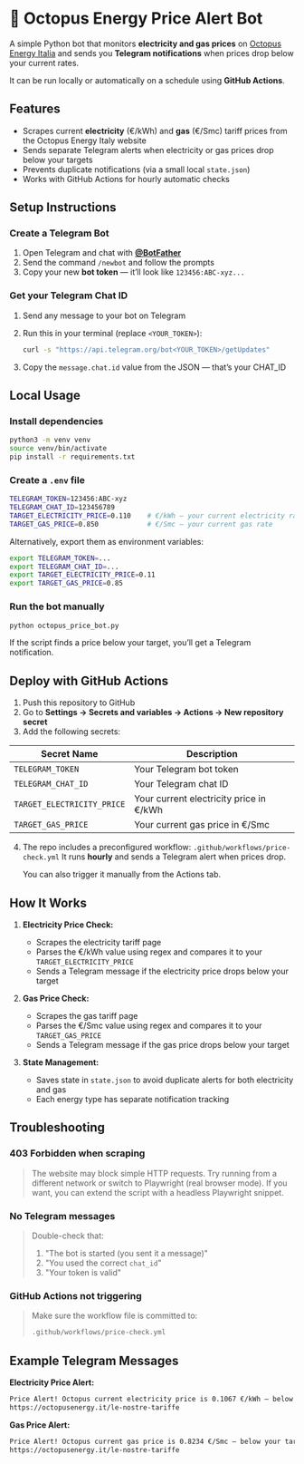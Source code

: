 # 🐙 Octopus Energy Price Alert Bot

A simple Python bot that monitors **electricity and gas prices** on [Octopus Energy Italia](https://octopusenergy.it/le-nostre-tariffe) and sends you **Telegram notifications** when prices drop below your current rates.

It can be run locally or automatically on a schedule using **GitHub Actions**.

## Features
- Scrapes current **electricity** (€/kWh) and **gas** (€/Smc) tariff prices from the Octopus Energy Italy website  
- Sends separate Telegram alerts when electricity or gas prices drop below your targets  
- Prevents duplicate notifications (via a small local `state.json`)  
- Works with GitHub Actions for hourly automatic checks  

## Setup Instructions

### Create a Telegram Bot
1. Open Telegram and chat with [**@BotFather**](https://t.me/BotFather)
2. Send the command `/newbot` and follow the prompts  
3. Copy your new **bot token** — it’ll look like `123456:ABC-xyz...`

### Get your Telegram Chat ID
1. Send any message to your bot on Telegram  
2. Run this in your terminal (replace `<YOUR_TOKEN>`):

   ```bash
   curl -s "https://api.telegram.org/bot<YOUR_TOKEN>/getUpdates"
   ```

3. Copy the `message.chat.id` value from the JSON — that’s your CHAT_ID

## Local Usage

### Install dependencies

```bash
python3 -m venv venv
source venv/bin/activate
pip install -r requirements.txt
```

### Create a `.env` file

```bash
TELEGRAM_TOKEN=123456:ABC-xyz
TELEGRAM_CHAT_ID=123456789
TARGET_ELECTRICITY_PRICE=0.110    # €/kWh — your current electricity rate
TARGET_GAS_PRICE=0.850            # €/Smc — your current gas rate
```

Alternatively, export them as environment variables:

```bash
export TELEGRAM_TOKEN=...
export TELEGRAM_CHAT_ID=...
export TARGET_ELECTRICITY_PRICE=0.11
export TARGET_GAS_PRICE=0.85
```

### Run the bot manually

```bash
python octopus_price_bot.py
```

If the script finds a price below your target, you’ll get a Telegram notification.

## Deploy with GitHub Actions

1. Push this repository to GitHub
2. Go to **Settings → Secrets and variables → Actions → New repository secret**
3. Add the following secrets:

  | Secret Name                | Description                             |
  | -------------------------- | --------------------------------------- |
  | `TELEGRAM_TOKEN`           | Your Telegram bot token                 |
  | `TELEGRAM_CHAT_ID`         | Your Telegram chat ID                   |
  | `TARGET_ELECTRICITY_PRICE` | Your current electricity price in €/kWh |
  | `TARGET_GAS_PRICE`         | Your current gas price in €/Smc         |

4. The repo includes a preconfigured workflow:
   `.github/workflows/price-check.yml`
   It runs **hourly** and sends a Telegram alert when prices drop.

   You can also trigger it manually from the Actions tab.

## How It Works

1. **Electricity Price Check:**
   - Scrapes the electricity tariff page
   - Parses the €/kWh value using regex and compares it to your `TARGET_ELECTRICITY_PRICE`
   - Sends a Telegram message if the electricity price drops below your target

2. **Gas Price Check:**
   - Scrapes the gas tariff page
   - Parses the €/Smc value using regex and compares it to your `TARGET_GAS_PRICE`
   - Sends a Telegram message if the gas price drops below your target

3. **State Management:**
   - Saves state in `state.json` to avoid duplicate alerts for both electricity and gas
   - Each energy type has separate notification tracking

## Troubleshooting

### 403 Forbidden when scraping

> The website may block simple HTTP requests.
> Try running from a different network or switch to Playwright (real browser mode).
> If you want, you can extend the script with a headless Playwright snippet.

### No Telegram messages

> Double-check that:
> 1. "The bot is started (you sent it a message)"
> 2. "You used the correct `chat_id`"
> 3. "Your token is valid"

### GitHub Actions not triggering

> Make sure the workflow file is committed to:
> ```bash
> .github/workflows/price-check.yml
> ```

## Example Telegram Messages

**Electricity Price Alert:**
```bash
Price Alert! Octopus current electricity price is 0.1067 €/kWh — below your target 0.1100 €/kWh.
https://octopusenergy.it/le-nostre-tariffe
```

**Gas Price Alert:**
```bash
Price Alert! Octopus current gas price is 0.8234 €/Smc — below your target 0.8500 €/Smc.
https://octopusenergy.it/le-nostre-tariffe
```
